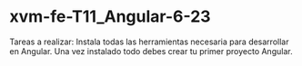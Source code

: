 # xvm-fe-T11_Angular-6-23
Tareas a realizar:  Instala todas las herramientas necesaria para desarrollar en Angular.  Una vez instalado todo debes crear tu primer proyecto Angular.

